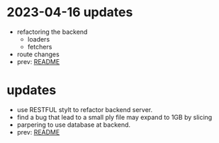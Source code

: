 # 2023-04-16 updates
- refactoring the backend
    - loaders
    - fetchers
- route changes
- prev: [README](./updates/README_v2.md)




# updates
- use RESTFUL stylt to refactor backend server.
- find a bug that lead to a small ply file may expand to 1GB by slicing
- parpering to use database at backend.
- prev: [README](./updates/README_v1.md)